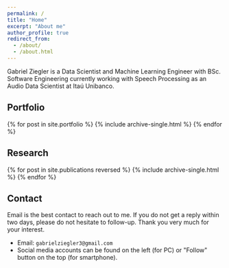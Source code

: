 ```yaml
---
permalink: /
title: "Home"
excerpt: "About me"
author_profile: true
redirect_from: 
  - /about/
  - /about.html
---
```


Gabriel Ziegler is a Data Scientist and Machine Learning Engineer with BSc. Software Engineering currently working with Speech Processing as an Audio Data Scientist at Itaú Unibanco.

## Portfolio

{% for post in site.portfolio %}
  {% include archive-single.html %}
{% endfor %}

## Research

{% for post in site.publications reversed %}
  {% include archive-single.html %}
{% endfor %}

## Contact

Email is the best contact to reach out to me. If you do not get a reply within two days, please do not hesitate to follow-up. Thank you very much for your interest.

- Email: `gabrielziegler3@gmail.com`
- Social media accounts can be found on the left (for PC) or "Follow" button on the top (for smartphone).
